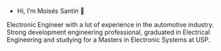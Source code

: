 - Hi, I’m Moisés Santin 👋

Electronic Engineer with a lot of experience in the automotive industry. Strong development engineering professional, graduated in Electrical Engineering and studying for a Masters in Electronic Systems at USP.
<!---
MoisesSantin/MoisesSantin is a ✨ special ✨ repository because its `README.md` (this file) appears on your GitHub profile.
You can click the Preview link to take a look at your changes.
--->
